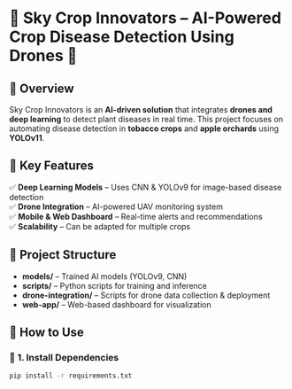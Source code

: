 # 🌿 Sky Crop Innovators – AI-Powered Crop Disease Detection Using Drones 🚀

## **🌟 Overview**
Sky Crop Innovators is an **AI-driven solution** that integrates **drones and deep learning** to detect plant diseases in real time. This project focuses on automating disease detection in **tobacco crops** and **apple orchards** using **YOLOv11**.

## **🔹 Key Features**
✅ **Deep Learning Models** – Uses CNN & YOLOv9 for image-based disease detection  
✅ **Drone Integration** – AI-powered UAV monitoring system  
✅ **Mobile & Web Dashboard** – Real-time alerts and recommendations  
✅ **Scalability** – Can be adapted for multiple crops  

## **📂 Project Structure**
- **models/** – Trained AI models (YOLOv9, CNN)  
- **scripts/** – Python scripts for training and inference  
- **drone-integration/** – Scripts for drone data collection & deployment  
- **web-app/** – Web-based dashboard for visualization  

## **🚀 How to Use**
### 📌 **1. Install Dependencies**
```bash
pip install -r requirements.txt

